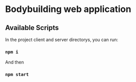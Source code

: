 # Bodybuilding web application

## Available Scripts

In the project client and server directorys, you can run:

### `npm i`

And then

### `npm start`
